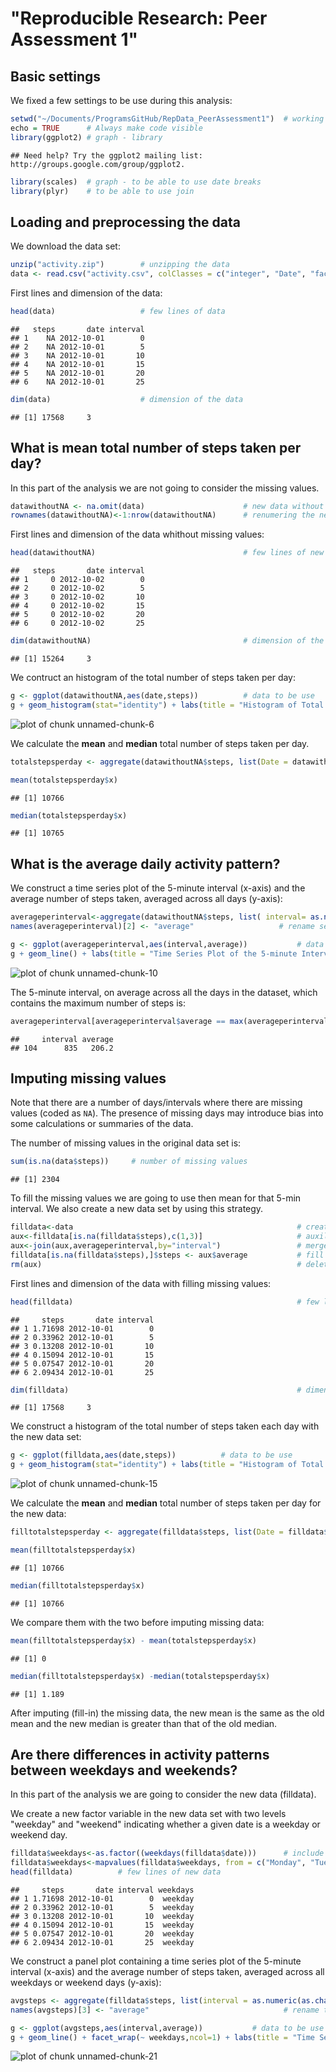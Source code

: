 "Reproducible Research: Peer Assessment 1"
===============================================



## Basic settings

We fixed a few settings to be use during this analysis:

```r
setwd("~/Documents/ProgramsGitHub/RepData_PeerAssessment1")  # working directory
echo = TRUE      # Always make code visible
library(ggplot2) # graph - library
```

```
## Need help? Try the ggplot2 mailing list: http://groups.google.com/group/ggplot2.
```

```r
library(scales)  # graph - to be able to use date breaks
library(plyr)    # to be able to use join
```



## Loading and preprocessing the data

We download the data set:

```r
unzip("activity.zip")        # unzipping the data
data <- read.csv("activity.csv", colClasses = c("integer", "Date", "factor"))     # loading the data
```

First lines and dimension of the data:

```r
head(data)                   # few lines of data
```

```
##   steps       date interval
## 1    NA 2012-10-01        0
## 2    NA 2012-10-01        5
## 3    NA 2012-10-01       10
## 4    NA 2012-10-01       15
## 5    NA 2012-10-01       20
## 6    NA 2012-10-01       25
```

```r
dim(data)                    # dimension of the data
```

```
## [1] 17568     3
```


## What is mean total number of steps taken per day?

In this part of the analysis we are not going to consider the missing values.

```r
datawithoutNA <- na.omit(data)                      # new data without NA 
rownames(datawithoutNA)<-1:nrow(datawithoutNA)      # renumering the new data 
```

First lines and dimension of the data whithout missing values:

```r
head(datawithoutNA)                                 # few lines of new data
```

```
##   steps       date interval
## 1     0 2012-10-02        0
## 2     0 2012-10-02        5
## 3     0 2012-10-02       10
## 4     0 2012-10-02       15
## 5     0 2012-10-02       20
## 6     0 2012-10-02       25
```

```r
dim(datawithoutNA)                                  # dimension of the new data
```

```
## [1] 15264     3
```

We contruct an histogram of the total number of steps taken per day:

```r
g <- ggplot(datawithoutNA,aes(date,steps))          # data to be use
g + geom_histogram(stat="identity") + labs(title = "Histogram of Total Number of Steps Taken Per Day", x = "Date", y = "Total number of steps") +scale_x_date(limits=c(as.Date("2012-10-02"),as.Date("2012-11-29")),breaks = date_breaks("week"),labels = date_format("%d-%b"))   # histogram / labels / breaks
```

![plot of chunk unnamed-chunk-6](figure/unnamed-chunk-6.png) 

We calculate the **mean** and **median** total number of steps taken per day.

```r
totalstepsperday <- aggregate(datawithoutNA$steps, list(Date = datawithoutNA$date), sum)   #steps per day
```


```r
mean(totalstepsperday$x)
```

```
## [1] 10766
```

```r
median(totalstepsperday$x)
```

```
## [1] 10765
```

## What is the average daily activity pattern?

We construct a time series plot of the 5-minute interval (x-axis) and the average number of steps taken, averaged across all days (y-axis):

```r
averageperinterval<-aggregate(datawithoutNA$steps, list( interval= as.numeric(as.character(datawithoutNA$interval))), mean)                                            # Calculate the average 
names(averageperinterval)[2] <- "average"                   # rename second column
```


```r
g <- ggplot(averageperinterval,aes(interval,average))           # data to be use
g + geom_line() + labs(title = "Time Series Plot of the 5-minute Interval", x = "5-minute intervals", y = "Average Number of Steps Taken")                          # graph / labels
```

![plot of chunk unnamed-chunk-10](figure/unnamed-chunk-10.png) 

The 5-minute interval, on average across all the days in the dataset, which contains the maximum number of steps is:


```r
averageperinterval[averageperinterval$average == max(averageperinterval$average),]   
```

```
##     interval average
## 104      835   206.2
```

## Imputing missing values

Note that there are a number of days/intervals where there are missing values (coded as `NA`). The presence of missing days may introduce bias into some calculations or summaries of the data.

The number of missing values in the original data set is:

```r
sum(is.na(data$steps))     # number of missing values
```

```
## [1] 2304
```

To fill the missing values we are going to use then mean for that 5-min interval. We also create a new data set by using this strategy.


```r
filldata<-data                                                  # create the new data
aux<-filldata[is.na(filldata$steps),c(1,3)]                     # auxiliar data to merge 
aux<-join(aux,averageperinterval,by="interval")                 # merge auxiliar data wit averages
filldata[is.na(filldata$steps),]$steps <- aux$average           # fill the missing data
rm(aux)                                                         # delete auxiliar data
```

First lines and dimension of the data with filling missing values:

```r
head(filldata)                                                  # few lines of the new data
```

```
##     steps       date interval
## 1 1.71698 2012-10-01        0
## 2 0.33962 2012-10-01        5
## 3 0.13208 2012-10-01       10
## 4 0.15094 2012-10-01       15
## 5 0.07547 2012-10-01       20
## 6 2.09434 2012-10-01       25
```

```r
dim(filldata)                                                   # dimension
```

```
## [1] 17568     3
```

We construct a histogram of the total number of steps taken each day with the new data set:


```r
g <- ggplot(filldata,aes(date,steps))          # data to be use
g + geom_histogram(stat="identity") + labs(title = "Histogram of Total Number of Steps Taken Per Day (fill with mean)", x = "Date", y = "Total number of steps") +scale_x_date(limits=c(as.Date("2012-10-02"),as.Date("2012-11-29")),breaks = date_breaks("week"),labels = date_format("%d-%b"))   # histogram / labels / breaks
```

![plot of chunk unnamed-chunk-15](figure/unnamed-chunk-15.png) 

We calculate the **mean** and **median** total number of steps taken per day for the new data:

```r
filltotalstepsperday <- aggregate(filldata$steps, list(Date = filldata$date), sum)   #steps per day for the new data
```


```r
mean(filltotalstepsperday$x)
```

```
## [1] 10766
```

```r
median(filltotalstepsperday$x)
```

```
## [1] 10766
```

We compare them with the two before imputing missing data:

```r
mean(filltotalstepsperday$x) - mean(totalstepsperday$x)
```

```
## [1] 0
```

```r
median(filltotalstepsperday$x) -median(totalstepsperday$x) 
```

```
## [1] 1.189
```

After imputing (fill-in) the missing data, the new mean is the same as the old mean and the new median is greater than that of the old median. 

## Are there differences in activity patterns between weekdays and weekends?

In this part of the analysis we are going to consider the new data (filldata).

We create a new factor variable in the new data set with two levels "weekday" and "weekend" indicating whether a given date is a weekday or weekend day.


```r
filldata$weekdays<-as.factor((weekdays(filldata$date)))      # include new factor variable ( days )
filldata$weekdays<-mapvalues(filldata$weekdays, from = c("Monday", "Tuesday","Wednesday","Thursday","Friday","Saturday","Sunday"), to = c("weekday","weekday","weekday","weekday","weekday","weekend","weekend"))            # weekday or weekend
head(filldata)          # few lines of new data
```

```
##     steps       date interval weekdays
## 1 1.71698 2012-10-01        0  weekday
## 2 0.33962 2012-10-01        5  weekday
## 3 0.13208 2012-10-01       10  weekday
## 4 0.15094 2012-10-01       15  weekday
## 5 0.07547 2012-10-01       20  weekday
## 6 2.09434 2012-10-01       25  weekday
```

We construct a panel plot containing a time series plot of the 5-minute interval (x-axis) and the average number of steps taken, averaged across all weekdays or weekend days (y-axis):

```r
avgsteps <- aggregate(filldata$steps, list(interval = as.numeric(as.character(filldata$interval)), weekdays = filldata$weekdays),FUN = "mean")                  # calculate the average 
names(avgsteps)[3] <- "average"                              # rename third column
```


```r
g <- ggplot(avgsteps,aes(interval,average))           # data to be use
g + geom_line() + facet_wrap(~ weekdays,ncol=1) + labs(title = "Time Series Plot of the 5-minute Interval (weekday vs weekend)", x = "5-minute intervals", y = "Average Number of Steps Taken")  # graph / facets / labels
```

![plot of chunk unnamed-chunk-21](figure/unnamed-chunk-21.png) 
